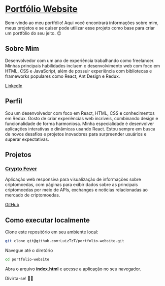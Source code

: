 <h1><a href="https://luiztozati-portfolio.vercel.app/">Portfólio Website</a></h1>
<p>Bem-vindo ao meu portfólio! Aqui você encontrará informações sobre mim, meus projetos e se quiser pode utilizar esse projeto como base para criar um portfólio do seu jeito. 😉</p>

<h2>Sobre Mim</h2>
<p>Desenvolvedor com um ano de experiência trabalhando como freelancer.
Minhas principais habilidades incluem o desenvolvimento web com foco em HTML, CSS e JavaScript,
além de possuir experiência com bibliotecas e frameworks populares como React, Ant Design e Redux.</p>
<a href="https://www.linkedin.com/in/luiz-felipe-tozati-59b63a262/">LinkedIn</a>

<h2>Perfil</h2>
<p>Sou um desenvolvedor com foco em React, HTML, CSS e conhecimentos em Redux. Gosto de criar experiências web incríveis, combinando design e funcionalidade de forma harmoniosa. 
Minha especialidade é desenvolver aplicações interativas e dinâmicas usando React. Estou sempre em busca de novos desafios e projetos inovadores para surpreender usuários e superar expectativas.</p>

<h2>Projetos</h2>
<h3><a href="https://crypto-fever.vercel.app/">Crypto Fever</a></h3>
<p>Aplicação web responsiva para visualização de informações sobre criptomoedas, com páginas para exibir dados sobre as principais criptomoedas por meio de APIs, exchanges e notícias relacionadas 
ao mercado de criptomoedas.</p>

<p><a href="https://github.com/LuizTzT/cryptoFever">GitHub</a></p>

<h2>Como executar localmente</h2>
<p>Clone este repositório em seu ambiente local:</p>

```bash
git clone git@github.com:LuizTzT/portfolio-website.git
```

<p>Navegue até o diretório</p>

```bash
cd portfolio-website
```

<p>Abra o arquivo <strong>index.html</strong> e acesse a aplicação no seu navegador.</p>

<p>Divirta-se! 🎉🎉</p>


